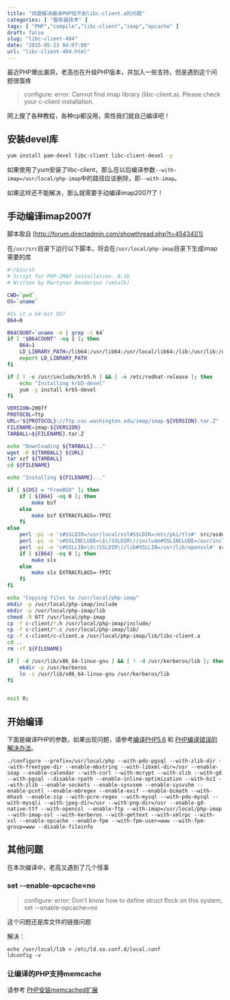 ```yaml
---
title: "彻底解决编译PHP找不到libc-client.a的问题"
categories: [ "服务器技术" ]
tags: [ "PHP","compile","libc-client","imap","opcache" ]
draft: false
slug: "libc-client-404"
date: "2015-05-23 04:07:00"
url: "libc-client-404.html"
---
```


最近PHP爆出漏洞，老高也在升级PHP版本，并加入一些支持，但是遇到这个问题很蛋疼

> configure: error: Cannot find imap library (libc-client.a). Please check your c-client installation.

网上搜了各种教程，各种cp都没用，索性我们就自己编译吧！


<!--more-->


## 安装devel库

```bash
yum install pam-devel libc-client libc-client-devel -y
```

如果使用了yum安装了libc-client，那么在以后编译参数`--with-imap=/usr/local/php-imap`中的路径应该删除，即`--with-imap`。

如果这样还不能解决，那么就需要手动编译imap2007f了！

## 手动编译imap2007f

脚本取自 [http://forum.directadmin.com/showthread.php?t=45434][1]

在`/usr/src`目录下运行以下脚本，将会在`/usr/local/php-imap`目录下生成imap需要的库

```bash
#!/bin/sh
# Script for PHP-IMAP installation. 0.1b
# Written by Martynas Bendorius (smtalk)

CWD=`pwd`
OS=`uname`

#Is it a 64-bit OS?
B64=0

B64COUNT=`uname -m | grep -c 64`
if [ "$B64COUNT" -eq 1 ]; then
    B64=1
    LD_LIBRARY_PATH=/lib64:/usr/lib64:/usr/local/lib64:/lib:/usr/lib:/usr/local/lib
    export LD_LIBRARY_PATH
fi

if [ ! -e /usr/include/krb5.h ] && [ -e /etc/redhat-release ]; then
    echo "Installing krb5-devel"
    yum -y install krb5-devel
fi

VERSION=2007f
PROTOCOL=ftp
URL="${PROTOCOL}://ftp.cac.washington.edu/imap/imap-${VERSION}.tar.Z"
FILENAME=imap-${VERSION}
TARBALL=${FILENAME}.tar.Z

echo "Downloading ${TARBALL}..."
wget -O ${TARBALL} ${URL}
tar xzf ${TARBALL}
cd ${FILENAME}

echo "Installing ${FILENAME}..."

if [ ${OS} = "FreeBSD" ]; then
    if [ ${B64} -eq 0 ]; then
        make bsf
    else
        make bsf EXTRACFLAGS=-fPIC
    fi
else
    perl -pi -e 's#SSLDIR=/usr/local/ssl#SSLDIR=/etc/pki/tls#' src/osdep/unix/Makefile
    perl -pi -e 's#SSLINCLUDE=\$\(SSLDIR\)/include#SSLINCLUDE=/usr/include/openssl#' src/osdep/unix/Makefile
    perl -pi -e 's#SSLLIB=\$\(SSLDIR\)/lib#SSLLIB=/usr/lib/openssl#' src/osdep/unix/Makefile
    if [ ${B64} -eq 0 ]; then
        make slx
    else
        make slx EXTRACFLAGS=-fPIC
    fi
fi

echo "Copying files to /usr/local/php-imap"
mkdir -p /usr/local/php-imap/include
mkdir -p /usr/local/php-imap/lib
chmod -R 077 /usr/local/php-imap
cp -f c-client/*.h /usr/local/php-imap/include/
cp -f c-client/*.c /usr/local/php-imap/lib/
cp -f c-client/c-client.a /usr/local/php-imap/lib/libc-client.a
cd ..
rm -rf ${FILENAME}

if [ -d /usr/lib/x86_64-linux-gnu ] && [ ! -d /usr/kerberos/lib ]; then
    mkdir -p /usr/kerberos
    ln -s /usr/lib/x86_64-linux-gnu /usr/kerberos/lib
fi


exit 0;
```

## 开始编译

下面是编译PHP的参数，如果出现问题，请参考[编译PHP5.6][2] 和 [PHP编译错误的解决办法][3]。

```
./configure --prefix=/usr/local/php --with-pdo-pgsql --with-zlib-dir --with-freetype-dir --enable-mbstring --with-libxml-dir=/usr --enable-soap --enable-calendar --with-curl --with-mcrypt --with-zlib --with-gd --with-pgsql --disable-rpath --enable-inline-optimization --with-bz2 --with-zlib --enable-sockets --enable-sysvsem --enable-sysvshm --enable-pcntl --enable-mbregex --enable-exif --enable-bcmath --with-mhash --enable-zip --with-pcre-regex --with-mysql --with-pdo-mysql --with-mysqli --with-jpeg-dir=/usr --with-png-dir=/usr --enable-gd-native-ttf --with-openssl --enable-ftp --with-imap=/usr/local/php-imap --with-imap-ssl --with-kerberos --with-gettext --with-xmlrpc --with-xsl --enable-opcache --enable-fpm --with-fpm-user=www --with-fpm-group=www --disable-fileinfo
```


## 其他问题

在本次编译中，老高又遇到了几个怪事

### set --enable-opcache=no

> configure: error: Don't know how to define struct flock on this system, set --enable-opcache=no

这个问题还是库文件的链接问题

解决：

```
echo /usr/local/lib > /etc/ld.so.conf.d/local.conf
ldconfig -v
```

### 让编译的PHP支持memcache

请参考 [PHP安装memcached扩展][4]


  [1]: http://forum.directadmin.com/showthread.php?t=45434
  [2]: https://blog.phpgao.com/compile_php.html
  [3]: https://blog.phpgao.com/php_configuration_error.html
  [4]: https://blog.phpgao.com/php-memcached-extension-installation.html
